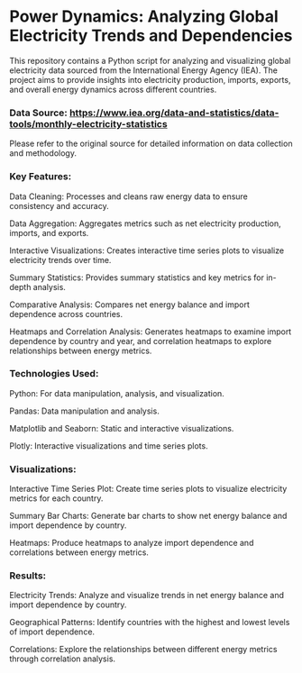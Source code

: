 # Power Dynamics: Analyzing Global Electricity Trends and Dependencies
This repository contains a Python script for analyzing and visualizing global electricity data sourced from the International Energy Agency (IEA). The project aims to provide insights into electricity production, imports, exports, and overall energy dynamics across different countries.

### Data Source: https://www.iea.org/data-and-statistics/data-tools/monthly-electricity-statistics
Please refer to the original source for detailed information on data collection and methodology.

### Key Features:

Data Cleaning: Processes and cleans raw energy data to ensure consistency and accuracy.

Data Aggregation: Aggregates metrics such as net electricity production, imports, and exports.

Interactive Visualizations: Creates interactive time series plots to visualize electricity trends over time.

Summary Statistics: Provides summary statistics and key metrics for in-depth analysis.

Comparative Analysis: Compares net energy balance and import dependence across countries.

Heatmaps and Correlation Analysis: Generates heatmaps to examine import dependence by country and year, and correlation heatmaps to explore relationships between energy metrics.

### Technologies Used:

Python: For data manipulation, analysis, and visualization.

Pandas: Data manipulation and analysis.

Matplotlib and Seaborn: Static and interactive visualizations.

Plotly: Interactive visualizations and time series plots.

### Visualizations:

Interactive Time Series Plot: Create time series plots to visualize electricity metrics for each country.

Summary Bar Charts: Generate bar charts to show net energy balance and import dependence by country.

Heatmaps: Produce heatmaps to analyze import dependence and correlations between energy metrics.

### Results:

Electricity Trends: Analyze and visualize trends in net energy balance and import dependence by country.

Geographical Patterns: Identify countries with the highest and lowest levels of import dependence.

Correlations: Explore the relationships between different energy metrics through correlation analysis.
